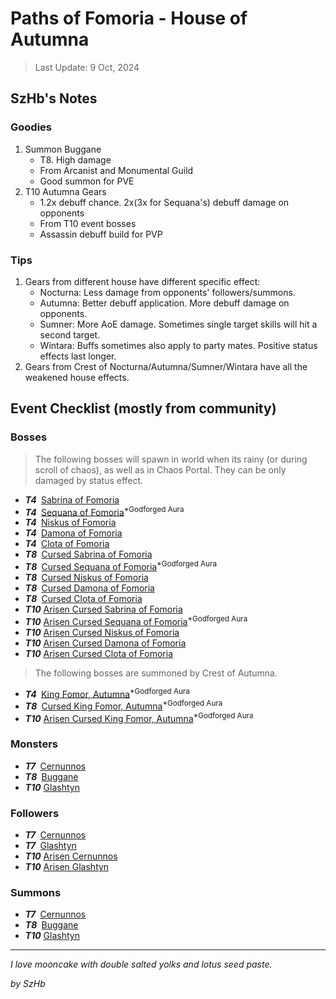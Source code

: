 # Paths of Fomoria - House of Autumna

> Last Update: 9 Oct, 2024

## SzHb's Notes

### Goodies

1. Summon Buggane
   - T8. High damage
   - From Arcanist and Monumental Guild
   - Good summon for PVE
2. T10 Autumna Gears
   - 1.2x debuff chance. 2x(3x for Sequana's) debuff damage on opponents
   - From T10 event bosses
   - Assassin debuff build for PVP

### Tips

1. Gears from different house have different specific effect:
   - Nocturna: Less damage from opponents' followers/summons.
   - Autumna: Better debuff application. More debuff damage on opponents.
   - Sumner: More AoE damage. Sometimes single target skills will hit a second target.
   - Wintara: Buffs sometimes also apply to party mates. Positive status effects last longer.
2. Gears from Crest of Nocturna/Autumna/Sumner/Wintara have all the weakened house effects.

## Event Checklist (mostly from community)

### Bosses

> The following bosses will spawn in world when its rainy (or during scroll of chaos), as well as in Chaos Portal. They can be only damaged by status effect.

- ***T4&nbsp;*** [Sabrina of Fomoria](https://codex.fqegg.top/#/codex/bosses/sabrina-of-fomoria/)
- ***T4&nbsp;*** [Sequana of Fomoria](https://codex.fqegg.top/#/codex/bosses/sequana-of-fomoria/)<sup>*Godforged Aura</sup>
- ***T4&nbsp;*** [Niskus of Fomoria](https://codex.fqegg.top/#/codex/bosses/niskus-of-fomoria/)
- ***T4&nbsp;*** [Damona of Fomoria](https://codex.fqegg.top/#/codex/bosses/damona-of-fomoria/)
- ***T4&nbsp;*** [Clota of Fomoria](https://codex.fqegg.top/#/codex/bosses/clota-of-fomoria/)
- ***T8&nbsp;*** [Cursed Sabrina of Fomoria](https://codex.fqegg.top/#/codex/bosses/cursed-sabrina-of-fomoria/)
- ***T8&nbsp;*** [Cursed Sequana of Fomoria](https://codex.fqegg.top/#/codex/bosses/cursed-sequana-of-fomoria/)<sup>*Godforged Aura</sup>
- ***T8&nbsp;*** [Cursed Niskus of Fomoria](https://codex.fqegg.top/#/codex/bosses/cursed-niskus-of-fomoria/)
- ***T8&nbsp;*** [Cursed Damona of Fomoria](https://codex.fqegg.top/#/codex/bosses/cursed-damona-of-fomoria/)
- ***T8&nbsp;*** [Cursed Clota of Fomoria](https://codex.fqegg.top/#/codex/bosses/cursed-clota-of-fomoria/)
- ***T10*** [Arisen Cursed Sabrina of Fomoria](https://codex.fqegg.top/#/codex/bosses/arisen-cursed-sabrina-of-fomoria/)
- ***T10*** [Arisen Cursed Sequana of Fomoria](https://codex.fqegg.top/#/codex/bosses/arisen-cursed-sequana-of-fomoria/)<sup>*Godforged Aura</sup>
- ***T10*** [Arisen Cursed Niskus of Fomoria](https://codex.fqegg.top/#/codex/bosses/arisen-cursed-niskus-of-fomoria/)
- ***T10*** [Arisen Cursed Damona of Fomoria](https://codex.fqegg.top/#/codex/bosses/arisen-cursed-damona-of-fomoria/)
- ***T10*** [Arisen Cursed Clota of Fomoria](https://codex.fqegg.top/#/codex/bosses/arisen-cursed-clota-of-fomoria/)

> The following bosses are summoned by Crest of Autumna.

- ***T4&nbsp;*** [King Fomor, Autumna](https://codex.fqegg.top/#/codex/bosses/king-fomor-autumna/)<sup>*Godforged Aura</sup>
- ***T8&nbsp;*** [Cursed King Fomor, Autumna](https://codex.fqegg.top/#/codex/bosses/cursed-king-fomor-autumna/)<sup>*Godforged Aura</sup>
- ***T10*** [Arisen Cursed King Fomor, Autumna](https://codex.fqegg.top/#/codex/bosses/arisen-cursed-king-fomor-autumna/)<sup>*Godforged Aura</sup>

### Monsters 

- ***T7&nbsp;*** [Cernunnos](https://codex.fqegg.top/#/codex/monsters/cernunnos/)
- ***T8&nbsp;*** [Buggane](https://codex.fqegg.top/#/codex/monsters/buggane/)
- ***T10*** [Glashtyn](https://codex.fqegg.top/#/codex/monsters/glashtyn/)

### Followers

- ***T7&nbsp;*** [Cernunnos](https://codex.fqegg.top/#/codex/followers/cernunnos/)
- ***T7&nbsp;*** [Glashtyn](https://codex.fqegg.top/#/codex/followers/glashtyn/)
- ***T10*** [Arisen Cernunnos](https://codex.fqegg.top/#/codex/followers/arisen-cernunnos/)
- ***T10*** [Arisen Glashtyn](https://codex.fqegg.top/#/codex/followers/arisen-glashtyn/)

### Summons

- ***T7&nbsp;*** [Cernunnos](https://codex.fqegg.top/#/codex/spells/summon-cernunnos/)
- ***T8&nbsp;*** [Buggane](https://codex.fqegg.top/#/codex/spells/summon-buggane/)
- ***T10*** [Glashtyn](https://codex.fqegg.top/#/codex/spells/summon-glashtyn/)

---

*I love mooncake with double salted yolks and lotus seed paste.*

*by SzHb*